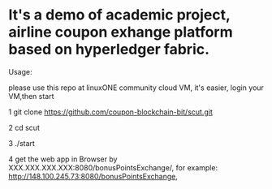 # It's a demo of academic project, airline coupon exhange platform based on hyperledger fabric.

Usage:


please use this repo at linuxONE community cloud VM, it's easier, login your VM,then start 

1 git clone https://github.com/coupon-blockchain-bit/scut.git

2 cd scut

3 ./start

4 get the web app in Browser by XXX.XXX.XXX.XXX:8080/bonusPointsExchange/, for example: http://148.100.245.73:8080/bonusPointsExchange,


